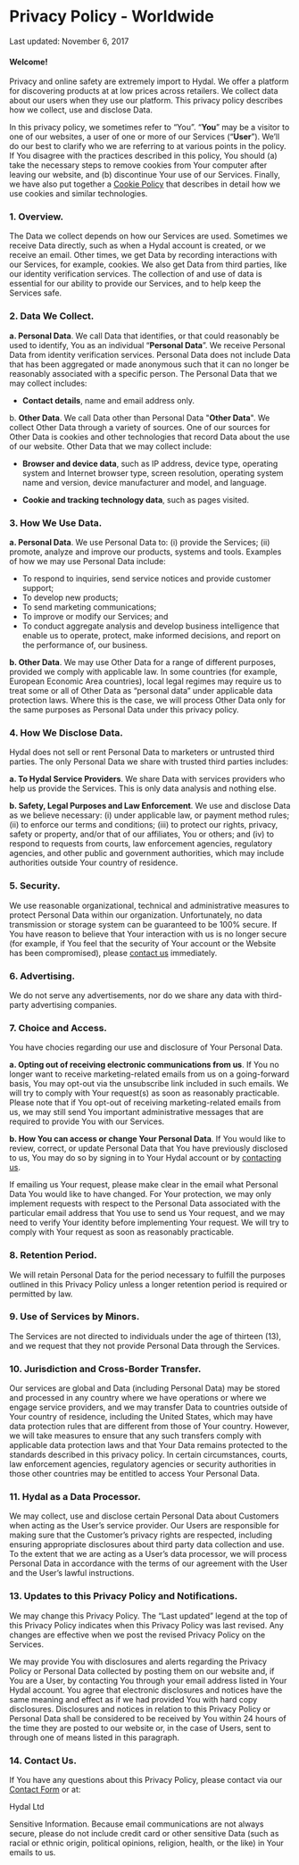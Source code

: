 # Privacy Policy - Worldwide
Last updated: November 6, 2017

#### Welcome!

Privacy and online safety are extremely import to Hydal. We offer a platform for discovering products at at low prices across retailers. We collect data about our users when they use our platform. This privacy policy describes how we collect, use and disclose Data.

In this privacy policy, we sometimes refer to “You”. “__You__” may be a visitor to one of our websites, a user of one or more of our Services (“__User__”). We’ll do our best to clarify who we are referring to at various points in the policy. If You disagree with the practices described in this policy, You should (a) take the necessary steps to remove cookies from Your computer after leaving our website, and (b) discontinue Your use of our Services. Finally, we have also put together a [Cookie Policy](https://github.com/hydal/policies/blob/master/cookie-policy.md) that describes in detail how we use cookies and similar technologies.


### 1. Overview.

The Data we collect depends on how our Services are used. Sometimes we receive Data directly, such as when a Hydal account is created, or we receive an email. Other times, we get Data by recording interactions with our Services, for example, cookies. We also get Data from third parties, like our identity verification services. The collection of and use of data is essential for our ability to provide our Services, and to help keep the Services safe.



### 2. Data We Collect.

__a. Personal Data__. We call Data that identifies, or that could reasonably be used to identify, You as an
individual “__Personal Data__”. We receive Personal Data from identity verification services. Personal Data does
not include Data that has been aggregated or made anonymous such that it can no longer be reasonably
associated with a specific person. The Personal Data that we may collect includes:

* __Contact details__, name and email address only.

b. __Other Data__. We call Data other than Personal Data "__Other Data__". We collect Other Data through a variety
of sources. One of our sources for Other Data is cookies and other technologies that record Data about the
use of our website. Other Data that we may collect include:

* __Browser and device data__, such as IP address, device type, operating system and Internet browser type,
  screen resolution, operating system name and version, device manufacturer and model, and language.

* __Cookie and tracking technology data__, such as pages visited.


### 3. How We Use Data.

__a. Personal Data__. We use Personal Data to: (i) provide the Services; (ii) promote, analyze and improve
our products, systems and tools. Examples of how we may use Personal Data include:

* To respond to inquiries, send service notices and provide customer support;
* To develop new products;
* To send marketing communications;
* To improve or modify our Services; and
* To conduct aggregate analysis and develop business intelligence that enable us to operate, protect,
  make informed decisions, and report on the performance of, our business.

__b. Other Data__. We may use Other Data for a range of different purposes, provided we comply with
applicable law. In some countries (for example, European Economic Area countries), local legal regimes
may require us to treat some or all of Other Data as “personal data” under applicable data protection
laws. Where this is the case, we will process Other Data only for the same purposes as Personal Data
under this privacy policy.



### 4. How We Disclose Data.

Hydal does not sell or rent Personal Data to marketers or untrusted third parties. The only Personal Data
we share with trusted third parties includes:

__a. To Hydal Service Providers__. We share Data with services providers who help us provide the Services. This is
   only data analysis and nothing else.

__b. Safety, Legal Purposes and Law Enforcement__. We use and disclose Data as we believe necessary: (i) under
  applicable law, or payment method rules; (ii) to enforce our terms and conditions; (iii) to protect our
  rights, privacy, safety or property, and/or that of our affiliates, You or others; and (iv) to respond
  to requests from courts, law enforcement agencies, regulatory agencies, and other public and government
  authorities, which may include authorities outside Your country of residence.


### 5. Security.

We use reasonable organizational, technical and administrative measures to protect Personal Data within
our organization. Unfortunately, no data transmission or storage system can be guaranteed to be 100% secure.
If You have reason to believe that Your interaction with us is no longer secure (for example, if You feel
that the security of Your account or the Website has been compromised), please [contact us](https://hydal.xyz) immediately.


### 6. Advertising.

We do not serve any advertisements, nor do we share any data with third-party advertising companies.


### 7. Choice and Access.

You have chocies regarding our use and disclosure of Your Personal Data.

__a. Opting out of receiving electronic communications from us__. If You no longer want to receive
   marketing-related emails from us on a going-forward basis, You may opt-out via the unsubscribe
   link included in such emails. We will try to comply with Your request(s) as soon as reasonably
   practicable. Please note that if You opt-out of receiving marketing-related emails from us,
   we may still send You important administrative messages that are required to provide You
   with our Services.

__b. How You can access or change Your Personal Data__. If You would like to review, correct,
   or update Personal Data that You have previously disclosed to us, You may do so by
   signing in to Your Hydal account or by [contacting us](https://hydal.xyz).

If emailing us Your request, please make clear in the email what Personal Data You would
like to have changed. For Your protection, we may only implement requests with respect to the
Personal Data associated with the particular email address that You use to send us Your request,
and we may need to verify Your identity before implementing Your request. We will try to comply
with Your request as soon as reasonably practicable.


### 8. Retention Period.

We will retain Personal Data for the period necessary to fulfill the purposes outlined in this Privacy
Policy unless a longer retention period is required or permitted by law.


### 9. Use of Services by Minors.

The Services are not directed to individuals under the age of thirteen (13), and we request that they not
provide Personal Data through the Services.


### 10. Jurisdiction and Cross-Border Transfer.

Our services are global and Data (including Personal Data) may be stored and processed in any country where
we have operations or where we engage service providers, and we may transfer Data to countries outside of
Your country of residence, including the United States, which may have data protection rules that are
different from those of Your country. However, we will take measures to ensure that any such transfers
comply with applicable data protection laws and that Your Data remains protected to the standards
described in this privacy policy. In certain circumstances, courts, law enforcement agencies, regulatory
agencies or security authorities in those other countries may be entitled to access Your Personal Data.


### 11. Hydal as a Data Processor.

We may collect, use and disclose certain Personal Data about Customers when acting as the User’s service
provider. Our Users are responsible for making sure that the Customer’s privacy rights are respected,
including ensuring appropriate disclosures about third party data collection and use. To the extent that
we are acting as a User’s data processor, we will process Personal Data in accordance with the terms of
our agreement with the User and the User’s lawful instructions.


### 13. Updates to this Privacy Policy and Notifications.

We may change this Privacy Policy. The “Last updated” legend at the top of this Privacy Policy indicates
when this Privacy Policy was last revised. Any changes are effective when we post the revised Privacy Policy
on the Services.

We may provide You with disclosures and alerts regarding the Privacy Policy or Personal Data collected by posting
them on our website and, if You are a User, by contacting You through your email address listed in Your Hydal
account. You agree that electronic disclosures and notices have the same meaning and effect as if we had
provided You with hard copy disclosures. Disclosures and notices in relation to this Privacy Policy or
Personal Data shall be considered to be received by You within 24 hours of the time they are posted to
our website or, in the case of Users, sent to through one of means listed in this paragraph.


### 14. Contact Us.

If You have any questions about this Privacy Policy, please contact via our [Contact Form](https://hydal.xyz) or at:

Hydal Ltd

Sensitive Information. Because email communications are not always secure, please do not include credit card
or other sensitive Data (such as racial or ethnic origin, political opinions, religion, health, or the like)
in Your emails to us.
